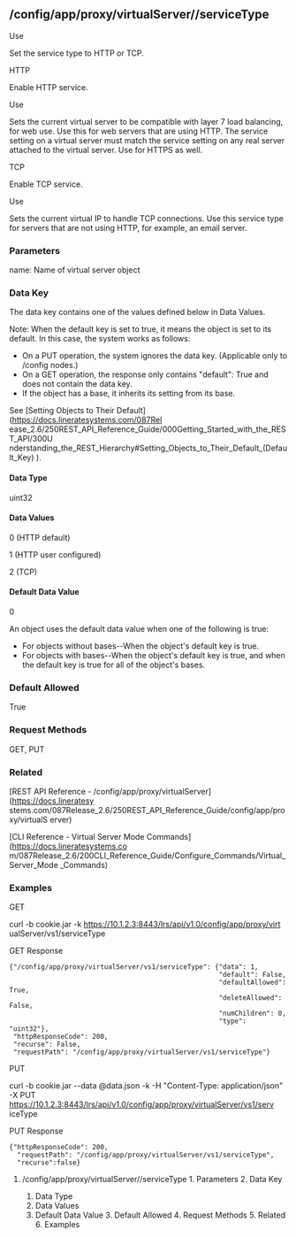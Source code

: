 ## /config/app/proxy/virtualServer/<name>/serviceType

Use

Set the service type to HTTP or TCP.

HTTP

Enable HTTP service.

Use

Sets the current virtual server to be compatible with layer 7 load balancing,
for web use. Use this for web servers that are using HTTP. The service setting
on a virtual server must match the service setting on any real server attached
to the virtual server. Use for HTTPS as well.

TCP

Enable TCP service.

Use

Sets the current virtual IP to handle TCP connections. Use this service type
for servers that are not using HTTP, for example, an email server.

### Parameters

name: Name of virtual server object

### Data Key

The data key contains one of the values defined below in Data Values.

Note: When the default key is set to true, it means the object is set to its
default. In this case, the system works as follows:

  * On a PUT operation, the system ignores the data key. (Applicable only to /config nodes.)
  * On a GET operation, the response only contains "default": True and does not contain the data key.
  * If the object has a base, it inherits its setting from its base.

See [Setting Objects to Their Default](https://docs.lineratesystems.com/087Rel
ease_2.6/250REST_API_Reference_Guide/000Getting_Started_with_the_REST_API/300U
nderstanding_the_REST_Hierarchy#Setting_Objects_to_Their_Default_(Default_Key)
).

#### Data Type

uint32

#### Data Values

0 (HTTP default)

1 (HTTP user configured)

2 (TCP)

#### Default Data Value

0

An object uses the default data value when one of the following is true:

  * For objects without bases--When the object's default key is true.
  * For objects with bases--When the object's default key is true, and when the default key is true for all of the object's bases.

### Default Allowed

True

### Request Methods

GET, PUT

### Related

[REST API Reference - /config/app/proxy/virtualServer](https://docs.lineratesy
stems.com/087Release_2.6/250REST_API_Reference_Guide/config/app/proxy/virtualS
erver)

[CLI Reference - Virtual Server Mode Commands](https://docs.lineratesystems.co
m/087Release_2.6/200CLI_Reference_Guide/Configure_Commands/Virtual_Server_Mode
_Commands)

### Examples

GET

curl -b cookie.jar -k https://10.1.2.3:8443/lrs/api/v1.0/config/app/proxy/virt
ualServer/vs1/serviceType

GET Response

    
    {"/config/app/proxy/virtualServer/vs1/serviceType": {"data": 1,
                                                         "default": False,
                                                         "defaultAllowed": True,
                                                         "deleteAllowed": False,
                                                         "numChildren": 0,
                                                         "type": "uint32"},
     "httpResponseCode": 200,
     "recurse": False,
     "requestPath": "/config/app/proxy/virtualServer/vs1/serviceType"}
    

PUT

curl -b cookie.jar --data @data.json -k -H "Content-Type: application/json" -X
PUT https://10.1.2.3:8443/lrs/api/v1.0/config/app/proxy/virtualServer/vs1/serv
iceType

PUT Response

    
    {"httpResponseCode": 200,
      "requestPath": "/config/app/proxy/virtualServer/vs1/serviceType",
      "recurse":false}

  1. /config/app/proxy/virtualServer/<name>/serviceType
    1. Parameters
    2. Data Key
      1. Data Type
      2. Data Values
      3. Default Data Value
    3. Default Allowed
    4. Request Methods
    5. Related
    6. Examples

